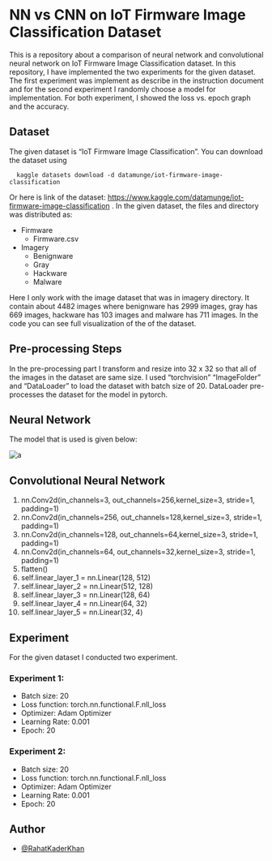 # NN vs CNN on IoT Firmware Image Classification Dataset

This is a repository about a comparison of neural network and convolutional neural network on IoT Firmware Image Classification dataset. In this repository, I have implemented the two experiments for the given dataset. The first experiment was implement as describe in the instruction document and for the second experiment I randomly choose a model for implementation. For both experiment, I showed the loss vs. epoch graph and the accuracy.


## Dataset

The given dataset is “IoT Firmware Image Classification”. You can download the dataset using

```http
  kaggle datasets download -d datamunge/iot-firmware-image-classification
```

Or here is link of the dataset: https://www.kaggle.com/datamunge/iot-firmware-image-classification . In the given dataset, the files and directory was distributed as:

- Firmware
    - Firmware.csv
- Imagery
    - Benignware
    - Gray
    - Hackware
    - Malware

Here I only work with the image dataset that was in imagery directory. It contain about 4482 images where benignware has 2999 images, gray has 669 images, hackware has 103 images and malware has 711 images. In the code you can see full visualization of the of the dataset.


## Pre-processing Steps
In the pre-processing part I transform and resize into 32 x 32 so that all of the images in 
the dataset are same size. I used “torchvision” “ImageFolder” and “DataLoader” to load 
the dataset with batch size of 20. DataLoader pre-processes the dataset for the model in 
pytorch.


## Neural Network

The model that is used is given below:

![a](https://user-images.githubusercontent.com/43477718/153032968-9f682966-edb3-4014-b447-228c0c0a9022.png)

## Convolutional Neural Network

1. nn.Conv2d(in_channels=3, out_channels=256,kernel_size=3, stride=1, padding=1)
2. nn.Conv2d(in_channels=256, out_channels=128,kernel_size=3, stride=1, padding=1)
3. nn.Conv2d(in_channels=128, out_channels=64,kernel_size=3, stride=1, padding=1)
4. nn.Conv2d(in_channels=64, out_channels=32,kernel_size=3, stride=1, padding=1)
5. flatten()
6. self.linear_layer_1 = nn.Linear(128, 512)
7. self.linear_layer_2 = nn.Linear(512, 128) 
8. self.linear_layer_3 = nn.Linear(128, 64) 
9. self.linear_layer_4 = nn.Linear(64, 32)
10. self.linear_layer_5 = nn.Linear(32, 4)


## Experiment
For the given dataset I conducted two experiment.

### Experiment 1:
- Batch size: 20
- Loss function: torch.nn.functional.F.nll_loss
- Optimizer: Adam Optimizer
- Learning Rate: 0.001
- Epoch: 20

### Experiment 2:
- Batch size: 20
- Loss function: torch.nn.functional.F.nll_loss
- Optimizer: Adam Optimizer
- Learning Rate: 0.001
- Epoch: 20


## Author

- [@RahatKaderKhan](https://github.com/rahatkader)
